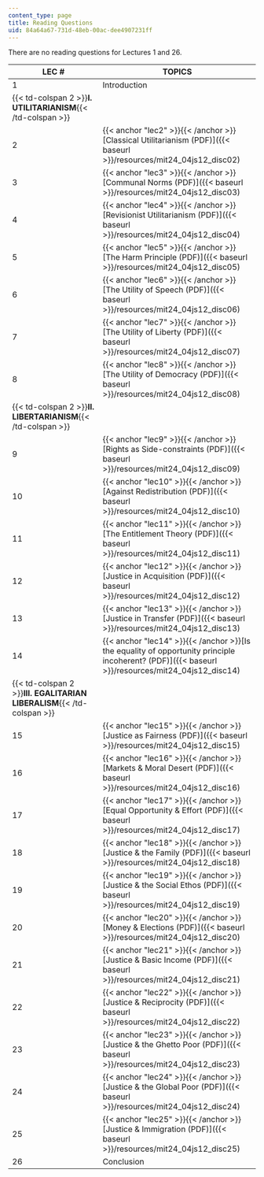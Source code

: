 ```yaml
---
content_type: page
title: Reading Questions
uid: 84a64a67-731d-48eb-00ac-dee4907231ff
---
```


There are no reading questions for Lectures 1 and 26.

| LEC # | TOPICS |
| --- | --- |
| 1 | Introduction |
| {{< td-colspan 2 >}}**I. UTILITARIANISM**{{< /td-colspan >}} ||
| 2 | {{< anchor "lec2" >}}{{< /anchor >}}[Classical Utilitarianism (PDF)]({{< baseurl >}}/resources/mit24_04js12_disc02) |
| 3 | {{< anchor "lec3" >}}{{< /anchor >}}[Communal Norms (PDF)]({{< baseurl >}}/resources/mit24_04js12_disc03) |
| 4 | {{< anchor "lec4" >}}{{< /anchor >}}[Revisionist Utilitarianism (PDF)]({{< baseurl >}}/resources/mit24_04js12_disc04) |
| 5 | {{< anchor "lec5" >}}{{< /anchor >}}[The Harm Principle (PDF)]({{< baseurl >}}/resources/mit24_04js12_disc05) |
| 6 | {{< anchor "lec6" >}}{{< /anchor >}}[The Utility of Speech (PDF)]({{< baseurl >}}/resources/mit24_04js12_disc06) |
| 7 | {{< anchor "lec7" >}}{{< /anchor >}}[The Utility of Liberty (PDF)]({{< baseurl >}}/resources/mit24_04js12_disc07) |
| 8 | {{< anchor "lec8" >}}{{< /anchor >}}[The Utility of Democracy (PDF)]({{< baseurl >}}/resources/mit24_04js12_disc08) |
| {{< td-colspan 2 >}}**II. LIBERTARIANISM**{{< /td-colspan >}} ||
| 9 | {{< anchor "lec9" >}}{{< /anchor >}}[Rights as Side-constraints (PDF)]({{< baseurl >}}/resources/mit24_04js12_disc09) |
| 10 | {{< anchor "lec10" >}}{{< /anchor >}}[Against Redistribution (PDF)]({{< baseurl >}}/resources/mit24_04js12_disc10) |
| 11 | {{< anchor "lec11" >}}{{< /anchor >}}[The Entitlement Theory (PDF)]({{< baseurl >}}/resources/mit24_04js12_disc11) |
| 12 | {{< anchor "lec12" >}}{{< /anchor >}}[Justice in Acquisition (PDF)]({{< baseurl >}}/resources/mit24_04js12_disc12) |
| 13 | {{< anchor "lec13" >}}{{< /anchor >}}[Justice in Transfer (PDF)]({{< baseurl >}}/resources/mit24_04js12_disc13) |
| 14 | {{< anchor "lec14" >}}{{< /anchor >}}[Is the equality of opportunity principle incoherent? (PDF)]({{< baseurl >}}/resources/mit24_04js12_disc14) |
| {{< td-colspan 2 >}}**III. EGALITARIAN LIBERALISM**{{< /td-colspan >}} ||
| 15 | {{< anchor "lec15" >}}{{< /anchor >}}[Justice as Fairness (PDF)]({{< baseurl >}}/resources/mit24_04js12_disc15) |
| 16 | {{< anchor "lec16" >}}{{< /anchor >}}[Markets & Moral Desert (PDF)]({{< baseurl >}}/resources/mit24_04js12_disc16) |
| 17 | {{< anchor "lec17" >}}{{< /anchor >}}[Equal Opportunity & Effort (PDF)]({{< baseurl >}}/resources/mit24_04js12_disc17) |
| 18 | {{< anchor "lec18" >}}{{< /anchor >}}[Justice & the Family (PDF)]({{< baseurl >}}/resources/mit24_04js12_disc18) |
| 19 | {{< anchor "lec19" >}}{{< /anchor >}}[Justice & the Social Ethos (PDF)]({{< baseurl >}}/resources/mit24_04js12_disc19) |
| 20 | {{< anchor "lec20" >}}{{< /anchor >}}[Money & Elections (PDF)]({{< baseurl >}}/resources/mit24_04js12_disc20) |
| 21 | {{< anchor "lec21" >}}{{< /anchor >}}[Justice & Basic Income (PDF)]({{< baseurl >}}/resources/mit24_04js12_disc21) |
| 22 | {{< anchor "lec22" >}}{{< /anchor >}}[Justice & Reciprocity (PDF)]({{< baseurl >}}/resources/mit24_04js12_disc22) |
| 23 | {{< anchor "lec23" >}}{{< /anchor >}}[Justice & the Ghetto Poor (PDF)]({{< baseurl >}}/resources/mit24_04js12_disc23) |
| 24 | {{< anchor "lec24" >}}{{< /anchor >}}[Justice & the Global Poor (PDF)]({{< baseurl >}}/resources/mit24_04js12_disc24) |
| 25 | {{< anchor "lec25" >}}{{< /anchor >}}[Justice & Immigration (PDF)]({{< baseurl >}}/resources/mit24_04js12_disc25) |
| 26 | Conclusion